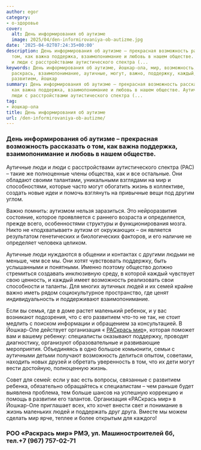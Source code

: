 ```yaml
---
author: egor
category:
- о-здоровье
cover:
  alt: День информирования об аутизме
  image: 2025/04/den-informirovaniya-ob-autizme.jpg
date: '2025-04-02T07:24:35+00:00'
description: День информирования об аутизме – прекрасная возможность рассказать о
  том, как важна поддержка, взаимопонимание и любовь в нашем обществе. Аутичные люди
  и люди с расстройствами аутистического спектра (...
keywords: День информирования об аутизме, йошкар-ола, мир, возможность, люди, жизнь,
  раскрась, взаимопонимание, аутичные, могут, важно, поддержку, каждый, людей, семей,
  развитием, йошкар
summary: День информирования об аутизме – прекрасная возможность рассказать о том,
  как важна поддержка, взаимопонимание и любовь в нашем обществе. Аутичные люди и
  люди с расстройствами аутистического спектра (...
tag:
- йошкар-ола
title: День информирования об аутизме
url: /den-informirovaniya-ob-autizme/
---
```


### День информирования об аутизме – прекрасная возможность рассказать о том, как важна поддержка, взаимопонимание и любовь в нашем обществе.

Аутичные люди и люди с расстройствами аутистического спектра (РАС) – такие же полноценные члены общества, как и все остальные. Они обладают своими талантами, уникальными взглядами на мир и способностями, которые часто могут обогатить жизнь в коллективе, создать новые идеи и помочь взглянуть на привычные вещи под другим углом.

Важно помнить: аутизмом нельзя заразиться. Это нейроразвития состояние, которое проявляется с раннего возраста и определяется, прежде всего, особенностями структуры и функционирования мозга. Никто не «подхватывает» аутизм от окружающих – он является результатом генетических и биологических факторов, и его наличие не определяет человека целиком.

Аутичные люди нуждаются в общении и контактах с другими людьми не меньше, чем все мы. Они хотят чувствовать поддержку, быть услышанными и понятными. Именно поэтому общество должно стремиться создавать инклюзивную среду, в которой каждый чувствует свою ценность, и каждый имеет возможность реализовать свои способности и таланты. Для многих аутичных людей и их семей крайне важно иметь рядом социокультурное пространство, где ценят индивидуальность и поддерживают взаимопонимание.

Если вы семья, где в доме растет маленький ребенок, и у вас возникают подозрения, что с его развитием что-то не так, не стоит медлить с поиском информации и обращением за консультацией. В Йошкар-Оле действует организация « [РАСкрась мир](https://vk.link/raskrasmir12)», которая поможет вам и вашему ребенку: специалисты оказывают поддержку, проводят диагностику, организуют образовательные и развивающие мероприятия. Объединяясь в одно большое комьюнити, семьи с аутичными детьми получают возможность делиться опытом, советами, находить новых друзей и обретать уверенность в том, что их дети могут вести достойную, полноценную жизнь.

Совет для семей: если у вас есть вопросы, связанные с развитием ребенка, обязательно обращайтесь к специалистам – чем раньше будет выявлена проблема, тем больше шансов на успешную коррекцию и помощь в развитии его талантов. Организация «РАСкрась мир» в Йошкар-Оле приглашает всех, кто хочет внести свет и понимание в жизнь маленьких людей и поддержать друг друга. Вместе мы можем сделать мир ярче, теплее и более открытым для каждого!

### РОО «Раскрась мир» РМЭ, ул. Машиностроителей 6б, тел.+7 (967) 757-02-71